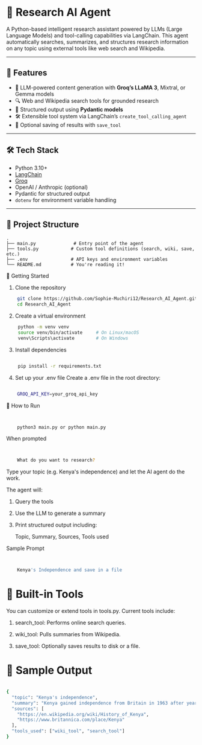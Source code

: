 # 🧠 Research AI Agent

A Python-based intelligent research assistant powered by LLMs (Large Language Models) and tool-calling capabilities via LangChain. This agent automatically searches, summarizes, and structures research information on any topic using external tools like web search and Wikipedia.

---

## 📌 Features

- 🤖 LLM-powered content generation with **Groq’s LLaMA 3**, Mixtral, or Gemma models
- 🔍 Web and Wikipedia search tools for grounded research
- 📄 Structured output using **Pydantic models**
- 🛠️ Extensible tool system via LangChain’s `create_tool_calling_agent`
- 💾 Optional saving of results with `save_tool`

---

## 🛠️ Tech Stack

- Python 3.10+
- [LangChain](https://www.langchain.com/)
- [Groq](https://groq.com/)
- OpenAI / Anthropic (optional)
- Pydantic for structured output
- `dotenv` for environment variable handling

---

## 🧩 Project Structure

```text
.
├── main.py              # Entry point of the agent
├── tools.py            # Custom tool definitions (search, wiki, save, etc.)
├── .env                # API keys and environment variables
└── README.md           # You're reading it!

```





🚀 Getting Started
1. Clone the repository
``` bash
    git clone https://github.com/Sophie-Muchiri12/Research_AI_Agent.git
    cd Research_AI_Agent
```

2. Create a virtual environment

   ```bash
    python -m venv venv
    source venv/bin/activate     # On Linux/macOS
    venv\Scripts\activate        # On Windows

   ```

3. Install dependencies

   ``` bash

    pip install -r requirements.txt

   ```

4. Set up your .env file
   Create a .env file in the root directory:

```bash

    GROQ_API_KEY=your_groq_api_key

```

🧪 How to Run

``` bash


    python3 main.py or python main.py

```

When prompted 

``` bash


    What do you want to research?

```

Type your topic (e.g. Kenya's independence) and let the AI agent do the work.

The agent will:

1. Query the tools

2. Use the LLM to generate a summary

3. Print structured output including:

      Topic, Summary, Sources, Tools used


Sample Prompt


``` bash


    Kenya's Independence and save in a file

```







# 🧰 Built-in Tools

You can customize or extend tools in tools.py. Current tools include:

1. search_tool: Performs online search queries.

2. wiki_tool: Pulls summaries from Wikipedia.

3. save_tool: Optionally saves results to disk or a file.

   

# 🧠 Sample Output

``` bash

{
  "topic": "Kenya's independence",
  "summary": "Kenya gained independence from Britain in 1963 after years of anti-colonial struggle...",
  "sources": [
    "https://en.wikipedia.org/wiki/History_of_Kenya",
    "https://www.britannica.com/place/Kenya"
  ],
  "tools_used": ["wiki_tool", "search_tool"]
}



```



